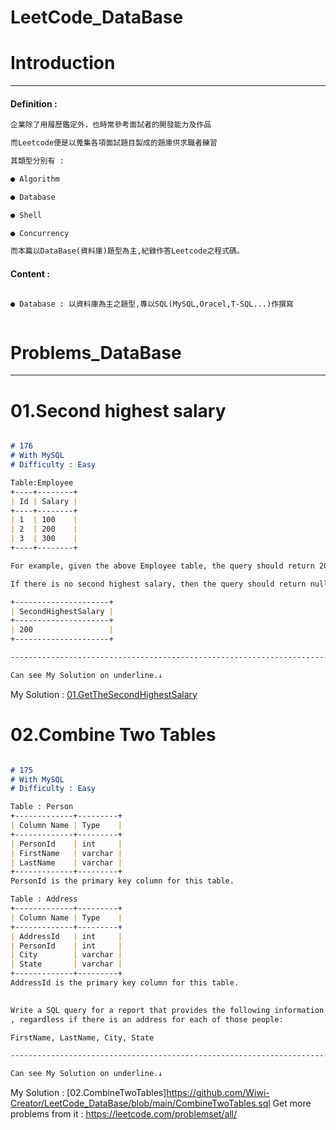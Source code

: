 # LeetCode_DataBase

#  Introduction
***
#### Definition :
```markdown
企業除了用履歷鑑定外，也時常參考面試者的開發能力及作品

而Leetcode便是以蒐集各項面試題目製成的題庫供求職者練習

其類型分別有 : 

● Algorithm 

● Database

● Shell

● Concurrency

而本篇以DataBase(資料庫)題型為主,紀錄作答Leetcode之程式碼。 


```
#### Content : 
```markdown

● Database : 以資料庫為主之題型,專以SQL(MySQL,Oracel,T-SQL...)作撰寫



```

# Problems_DataBase
***
# 01.Second highest salary
```markdown

# 176
# With MySQL
# Difficulty : Easy

Table:Employee
+----+--------+
| Id | Salary |
+----+--------+
| 1  | 100    |
| 2  | 200    |
| 3  | 300    |
+----+--------+

For example, given the above Employee table, the query should return 200 as the second highest salary. 

If there is no second highest salary, then the query should return null.

+---------------------+
| SecondHighestSalary |
+---------------------+
| 200                 |
+---------------------+

-----------------------------------------------------------------------------------------------------

Can see My Solution on underline.↓

```
My Solution :
[01.GetTheSecondHighestSalary](https://github.com/Wiwi-Creator/LeetCode_DataBase/blob/main/GetTheSecondHighestSalary.sql)

# 02.Combine Two Tables
```markdown

# 175
# With MySQL
# Difficulty : Easy

Table : Person
+-------------+---------+
| Column Name | Type    |
+-------------+---------+
| PersonId    | int     |
| FirstName   | varchar |
| LastName    | varchar |
+-------------+---------+
PersonId is the primary key column for this table.

Table : Address
+-------------+---------+
| Column Name | Type    |
+-------------+---------+
| AddressId   | int     |
| PersonId    | int     |
| City        | varchar |
| State       | varchar |
+-------------+---------+
AddressId is the primary key column for this table.
 

Write a SQL query for a report that provides the following information for each person in the Person table
, regardless if there is an address for each of those people:

FirstName, LastName, City, State

-----------------------------------------------------------------------------------------------------

Can see My Solution on underline.↓

```
My Solution :
[02.CombineTwoTables]https://github.com/Wiwi-Creator/LeetCode_DataBase/blob/main/CombineTwoTables.sql
Get more problems from it : https://leetcode.com/problemset/all/


